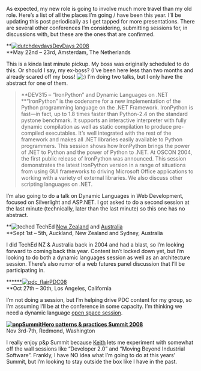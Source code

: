As expected, my new role is going to involve much more travel than my
old role. Here’s a list of all the places I’m going / have been this
year. I’ll be updating this post periodically as I get tapped for more
presentations. There are several other conferences I’m considering,
submitting sessions for, in discussions with, but these are the ones
that are confirmed.

**[![dutchdevdays](http://s3.amazonaws.com/devhawk_images/WindowsLiveWriter/DevHawkWorldTour2008_DC84/dutchdevdays_3.jpg)](http://www.devdays.nl/)[DevDays
2008](http://www.devdays.nl)\
**May 22nd – 23rd, Amsterdam, The Netherlands

This is a kinda last minute pickup. My boss was originally scheduled to
do this. Or should I say, my ex-boss? (I’ve been here less than two
months and already scared off my boss!
![:)](http://devhawk.net/wp-includes/images/smilies/icon_smile.gif) I’m
doing two talks, but I only have the abstract for one of them.

> **DEV315 – “IronPython” and Dynamic Languages on .NET\
> **“IronPython” is the codename for a new implementation of the Python
> programming language on the .NET Framework. IronPython is fast—in
> fact, up to 1.8 times faster than Python-2.4 on the standard pystone
> benchmark. It supports an interactive interpreter with fully dynamic
> compilation as well as static compilation to produce pre-compiled
> executables. It’s well integrated with the rest of the framework and
> makes all .NET libraries easily available to Python programmers. This
> session shows how IronPython brings the power of .NET to Python and
> the power of Python to .NET. At OSCON 2004, the first public release
> of IronPython was announced. This session demonstrates the latest
> IronPython version in a range of situations from using GUI frameworks
> to driving Microsoft Office applications to working with a variety of
> external libraries. We also discuss other scripting languages on .NET.

I’m also going to do a talk on Dynamic Languages in Web Development,
focused on Silverlight and ASP.NET. I got asked to do a second session
at the last minute (technically, later than the last minute) so this one
has no abstract.

**![teched](http://s3.amazonaws.com/devhawk_images/WindowsLiveWriter/DevHawkWorldTour2008_DC84/teched_3.jpg)
TechEd [New Zealand](http://www.microsoft.com/nz/teched08/index.aspx)
and [Australia](http://www.microsoft.com.au/teched/default.aspx)\
**Sept 1st – 5th, Auckland, New Zealand and Sydney, Australia 

I did TechEd NZ & Australia back in 2004 and had a blast, so I’m looking
forward to coming back this year. Content isn’t locked down yet, but I’m
looking to do both a dynamic languages session as well as an
architecture session. There’s also rumor of a web futures panel
discussion that I’ll be participating in.

**[****](http://www.microsoftpdc.com/)[![pdc\_flair](http://s3.amazonaws.com/devhawk_images/WindowsLiveWriter/DevHawkWorldTour2008_DC84/pdc_flair_thumb.jpg)](http://s3.amazonaws.com/devhawk_images/WindowsLiveWriter/DevHawkWorldTour2008_DC84/pdc_flair_2.jpg)[PDC08](http://microsoftpdc.com/)\
**Oct 27th – 30th, Los Angeles, California

I’m not doing a session, but I’m helping drive PDC content for my group,
so I’m assuming I’ll be at the conference in some capacity. I’m thinking
we need a dynamic language [open space
session](http://microsoftpdc.com/Agenda/UnSessions.aspx#open-space).

[**![pnpSummitHero](http://s3.amazonaws.com/devhawk_images/WindowsLiveWriter/DevHawkWorldTour2008_9B9F/pnpSummitHero_ba4d0b19-a8c8-4db7-b1ff-79ceffba7109.jpg "pnpSummitHero")
patterns & practices Summit
2008**](http://www.pnpsummit.com/west2008/west2008.aspx)\
Nov 3rd-7th, Redmond, Washington

I really enjoy p&p Summit because
[Keith](http://weblogs.asp.net/kpleas/) lets me experiment with somewhat
off the wall sessions like “Developer 2.0” and “Moving Beyond Industrial
Software”. Frankly, I have NO idea what I’m going to do at this years’
Summit, but I’m looking to stay outside the box like I have in the past.
